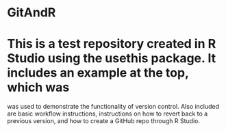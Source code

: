 # GitAndR
# This is a test repository created in R Studio using the usethis package. It includes an example at the top, which was 
was used to demonstrate the functionality of version control. Also included are basic workflow instructions, instructions
on how to revert back to a previous version, and how to create a GitHub repo through R Studio. 
